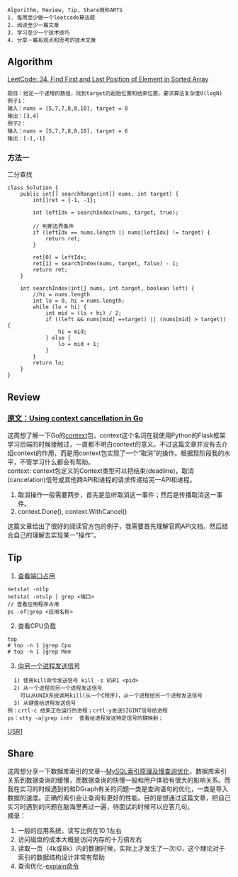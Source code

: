 ```
Algorithm, Review, Tip, Share简称ARTS
1. 每周至少做一个leetcode算法题
2. 阅读至少一篇文章
3. 学习至少一个技术技巧
4. 分享一篇有观点和思考的技术文章
```
## Algorithm
[LeetCode: 34. Find First and Last Position of Element in Sorted Array](https://leetcode.com/problems/find-first-and-last-position-of-element-in-sorted-array/) 
``` 
题目：给定一个递增的数组，找到target的起始位置和结束位置。要求算法复杂度O(logN)
例子1：
输入：nums = [5,7,7,8,8,10], target = 8
输出：[3,4]
例子2：
输入：nums = [5,7,7,8,8,10], target = 6
输出：[-1,-1]
```
### 方法一
二分查找
```
class Solution {
    public int[] searchRange(int[] nums, int target) {
        int[]ret = {-1, -1};
        
        int leftIdx = searchIndex(nums, target, true);
        
        // 判断边界条件
        if (leftIdx == nums.length || nums[leftIdx] != target) {
            return ret;
        }
        
        ret[0] = leftIdx;
        ret[1] = searchIndex(nums, target, false) - 1;
        return ret;
    }
    
    int searchIndex(int[] nums, int target, boolean left) {
        //hi = nums.length
        int lo = 0, hi = nums.length;
        while (lo < hi) {
            int mid = (lo + hi) / 2;
            if ((left && nums[mid] ==target) || (nums[mid] > target)) {
                hi = mid;
            } else {
                lo = mid + 1;
            }
        }
        return lo;
    }
}
```
## Review
### [原文：Using context cancellation in Go](https://www.sohamkamani.com/blog/golang/2018-06-17-golang-using-context-cancellation/)
这周想了解一下Go的[context](https://golang.org/pkg/context/)包，context这个名词在我使用Python的Flask框架学习后端的时候接触过，一直都不明白context的意义。不过这篇文章并没有去介绍context的作用，而是用context包实现了一个“取消”的操作。根据现阶段我的水平，不管学习什么都会有帮助。  
context: context包定义的Context类型可以把结束(deadline)，取消(cancelation)信号或其他跨API和进程的请求传递给另一API和进程。  
1. 取消操作一般需要两步，首先是监听取消这一事件；然后是传播取消这一事件。
2. context.Done(), context.WithCancel()  

这篇文章给出了很好的阅读官方包的例子，我需要首先理解官网API文档，然后结合自己的理解去实现某一“操作”。
## Tip

1) [查看端口占用](https://blog.csdn.net/ws379374000/article/details/74218530) 
```
netstat -ntlp
netstat -ntulp | grep <端口>
// 查看应用程序占用
ps -ef|grep <应用名称>
```
2) 查看CPU负载 
```
top
# top -n 1 |grep Cpu
# top -n 1 |grep Mem
```
3) [向另一个进程发送信号](://blog.csdn.net/hejianhua/article/details/6579265)
```
  1) 使用kill命令发送信号 kill -s USR1 <pid>
  2) 从一个进程向另一个进程发送信号 
    可以从UNIX系统调用kill(从一个C程序)，从一个进程给另一个进程发送信号 
  3) 从键盘给进程发送信号 
例：crtl-c 结束正在运行的进程；crtl-y发送SIGINT信号给进程
ps：stty -a|grep intr  查看给进程发送特定信号的键映射；
```
[USR1](https://www.xuebuyuan.com/323422.html)
## Share
这周想分享一下数据库索引的文章--[MySQL索引原理及慢查询优化](https://tech.meituan.com/2014/06/30/mysql-index.html)，数据库索引关系到数据查询的缓慢，而数据查询的快慢一般和用户体验有很大的影响关系。而我在实习的时候遇到的和DGraph有关的问题一类是查询语句的优化，一类是导入数据的速度。正确的索引会让查询有更好的性能。目的是想通过这篇文章，把自己实习时遇到的问题在脑海里再过一遍，待面试的时候可以应答几句。  
摘录：
1. 一般的应用系统，读写比例在10:1左右
2. 访问磁盘的成本大概是访问内存的十万倍左右
3. 读取一页（4k或8k）内的数据时候，实际上才发生了一次IO，这个理论对于索引的数据结构设计非常有帮助
4. 查询优化-[explain命令](http://dev.mysql.com/doc/refman/5.5/en/explain-output.html)

